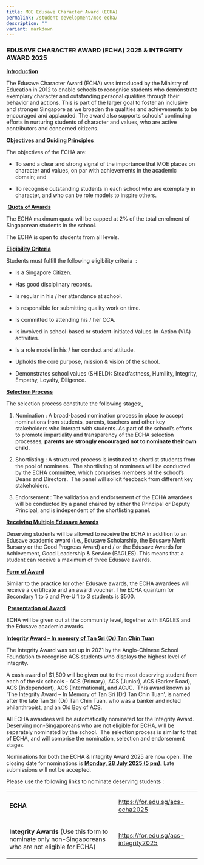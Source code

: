```yaml
---
title: MOE Edusave Character Award (ECHA)
permalink: /student-development/moe-echa/
description: ""
variant: markdown
---
```

<h3>EDUSAVE CHARACTER AWARD (ECHA) 2025 &amp; INTEGRITY AWARD 2025</h3>
<p><strong><u>Introduction</u>&nbsp;</strong>
</p>
<p>The Edusave Character Award (ECHA) was introduced by the Ministry of Education in 2012 to enable schools to recognise students who demonstrate exemplary character and outstanding personal qualities through their behavior and actions. This is part of the larger goal to foster an inclusive and stronger Singapore as we broaden the qualities and achievements to be encouraged and applauded. The award also supports schools’ continuing efforts in nurturing students of character and values, who are active contributors and concerned citizens.<strong>&nbsp;</strong>
</p>
<p><strong><u>Objectives and Guiding Principles </u></strong>&nbsp;</p>
<p>The objectives of the ECHA are:&nbsp;</p>
<ul data-tight="true" class="tight">
<li>
<p>To send a clear and strong signal of the importance that MOE places on
character and values, on par with achievements in the academic domain;
and&nbsp;</p>
</li>
<li>
<p>To recognise outstanding students in each school who are exemplary in
character, and who can be role models to inspire others.</p>
</li>
</ul>
<p><strong>&nbsp;<u>Quota of Awards</u></strong>&nbsp;</p>
<p>The ECHA maximum quota will be capped at 2% of the total enrolment of
Singaporean students in the school.&nbsp;</p>
<p>The ECHA is open to students from all levels.<strong>&nbsp;</strong>
</p>
<p><strong><u>Eligibility Criteria</u></strong>&nbsp;</p>
<p>Students must fulfill the following eligibility criteria&nbsp;&nbsp;:</p>
<ul data-tight="true" class="tight">
<li>
<p>Is a Singapore Citizen.</p>
</li>
<li>
<p>Has good disciplinary records.</p>
</li>
<li>
<p>Is regular in his / her attendance at school.</p>
</li>
<li>
<p>Is responsible for submitting quality work on time.</p>
</li>
<li>
<p>Is committed to attending his / her CCA.</p>
</li>
<li>
<p>Is involved in school-based or student-initiated Values-In-Action (VIA) activities.</p>
</li>
<li>
<p>Is a role model in his / her conduct and attitude.</p>
</li>
<li>
<p>Upholds the core purpose, mission &amp; vision of the school.</p>
</li>
<li>
<p>Demonstrates school values (SHIELD): Steadfastness, Humility, Integrity, Empathy, Loyalty, Diligence.<strong><u> <br></u></strong>
</p>
</li>
</ul>
<p><strong><u>Selection Process</u></strong>&nbsp;</p>
<p>The selection process constitute the following stages:<u>&nbsp;</u>
</p>
<ol>
<li>
<p>Nomination : A broad-based nomination process in place to accept
nominations from students, parents, teachers and other key stakeholders
who interact with students. As part of the school’s efforts to promote
impartiality and transparency of the ECHA selection processes, <strong>parents are strongly encouraged not to nominate their own child.</strong>
</p>
</li>
</ol>
<ol start="2">
<li>
<p>Shortlisting : A structured process is instituted to shortlist students
from the pool of nominees.&nbsp; The shortlisting of nominees will be conducted
by the ECHA committee, which comprises members of the school’s Deans
and Directors.&nbsp; The panel will solicit feedback from different key
stakeholders.</p>
</li>
</ol>
<ol start="3">
<li>
<p>Endorsement : The validation and endorsement of the ECHA awardees will
be conducted by a panel chaired by either the Principal or Deputy Principal,
and is independent of the shortlisting panel.&nbsp;&nbsp;<strong> <br></strong>
</p>
</li>
</ol>
<p><strong><u>Receiving Multiple Edusave Awards</u></strong>&nbsp;</p>
<p>Deserving students will be allowed to receive the ECHA in addition to an Edusave academic award (i.e., Edusave Scholarship, the Edusave Merit Bursary or the Good Progress Award) and / or the Edusave Awards for Achievement, Good Leadership &amp; Service (EAGLES). This means that a student can receive a maximum of three Edusave awards.</p>
<p><strong><u>Form of Award</u></strong>&nbsp;</p>
<p>Similar to the practice for other Edusave awards, the ECHA awardees will receive a certificate and an award voucher. The ECHA quantum for Secondary 1 to 5 and Pre-U 1 to 3 students is $500.</p>
<p>&nbsp;<strong><u>Presentation of Award</u>&nbsp;</strong>
</p>
<p>ECHA will be given out at the community level, together with EAGLES and the Edusave
academic awards.</p>
<p><strong><u>Integrity Award – In memory of Tan Sri (Dr) Tan Chin Tuan</u></strong>
</p>
<p>The Integrity Award was set up in 2021 by the Anglo-Chinese School Foundation
to recognise ACS students who displays the highest level of integrity.&nbsp;</p>
<p>A cash award of $1,500 will be given out to the most deserving student
from each of the six schools - ACS (Primary), ACS (Junior), ACS (Barker
Road), ACS (Independent), ACS (International), and ACJC.&nbsp; This award
known as ‘The Integrity Award – In Memory of Tan Sri (Dr) Tan Chin Tuan’,
is named after the late Tan Sri (Dr) Tan Chin Tuan, who was a banker and
noted philanthropist, and an Old Boy of ACS.&nbsp;</p>
<p>All ECHA awardees will be automatically nominated for the Integrity Award.
Deserving non-Singaporeans who are not eligible for ECHA, will be separately
nominated by the school.&nbsp; The selection process is similar to that
of ECHA, and will comprise the nomination, selection and endorsement stages.&nbsp;</p>
<p>Nominations for both the ECHA &amp; Integrity Award 2025 are now open.  The closing date for nominations is <strong><u>Monday, 28 July 2025 (5 pm).</u></strong> Late submissions will not be accepted.&nbsp;</p>
<p>Please use the following links to nominate deserving students&nbsp;:</p>
<table style="minWidth: 50px">
<colgroup>
<col>
<col>
</colgroup>
<tbody>
<tr>
<td rowspan="1" colspan="1">
<p><strong>ECHA</strong>
</p>
</td>
<td rowspan="1" colspan="1">
<p><a href="https://for.edu.sg/acs-echa2025" rel="noopener noreferrer nofollow" target="_blank">https://for.edu.sg/acs-echa2025</a>&nbsp;</p>
</td>
</tr>
<tr>
<td rowspan="1" colspan="1">
<p><strong>Integrity Awards </strong>(Use this form to nominate only non-Singaporeans
who are not eligible for ECHA) &nbsp;</p>
</td>
<td rowspan="1" colspan="1">
<p><a href="https://for.edu.sg/acs-integrity2025" rel="noopener noreferrer nofollow" target="_blank">https://for.edu.sg/acs-integrity2025</a>&nbsp;</p>
</td>
</tr>
</tbody>
</table>
<p></p>